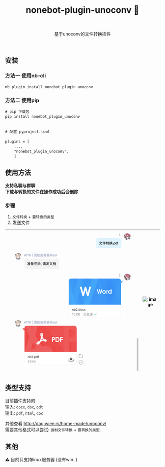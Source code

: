<h1 align="center">nonebot-plugin-unoconv 🔧</h1></br>

<p align="center">基于unoconv的文件转换插件</p></br>


## 安装
### 方法一 使用nb-cli
```
nb plugin install nonebot_plugin_unoconv
```

### 方法二 使用pip
```
# pip 下载包
pip install nonebot_plugin_unoconv


# 配置 pyproject.toml

plugins = [
    ...,
    "nonebot_plugin_unoconv",
    ]

```

## 使用方法
**支持私聊与群聊**  
**下载与转换的文件在操作成功后会删除**
### 步骤
1. `文件转换` +  `要转换的类型`  
2. 发送文件  


| ![image](https://github.com/Zeta-qixi/nonebot-plugin-unoconv/blob/master/image/demo1.png) | ![image](https://github.com/Zeta-qixi/nonebot-plugin-unoconv/blob/master/image/demo2.png.png) |
|:--:|:--:|


## 类型支持
目前插件支持的  
输入:  `docx`, `doc`, `odt`  
输出:  `pdf`, `html`, `doc`  

其他查看 http://dag.wiee.rs/home-made/unoconv/   
需要其他格式可以尝试:
`强制文件转换` +  `要转换的类型`  


## 其他
⚠️ 目前只支持linux服务器 (没有win..)